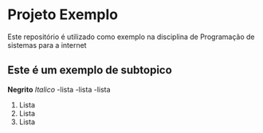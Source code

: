 # Projeto Exemplo

Este repositório é utilizado como exemplo na disciplina de Programação de sistemas para a internet

## Este é um exemplo de subtopico

**Negrito**
*Italico*
-lista
-lista
-lista 

1. Lista
1. Lista
1. Lista 

